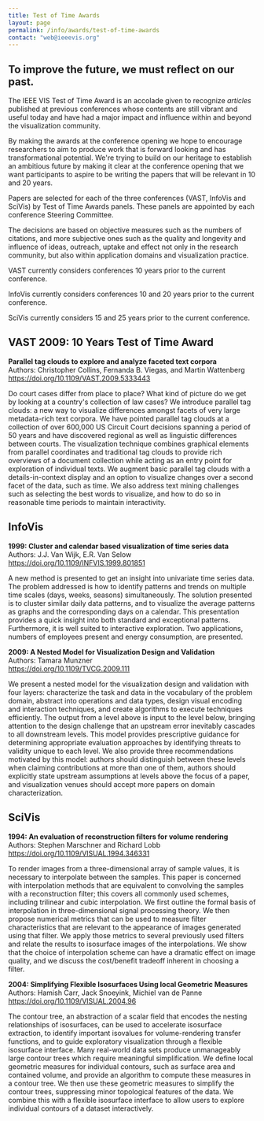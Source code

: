 ```yaml
---
title: Test of Time Awards
layout: page
permalink: /info/awards/test-of-time-awards
contact: "web@ieeevis.org"
---
```


## To improve the future, we must reflect on our past.

The IEEE VIS Test of Time Award is an accolade given to recognize *articles* published at previous conferences whose contents are still vibrant and useful today and have had a major impact and influence within and beyond the visualization community.

By making the awards at the conference opening we hope to encourage researchers to aim  to produce work that is forward looking and has transformational potential. We're trying to build on our heritage to establish an ambitious future by making it clear at the conference opening that we want participants to aspire to be writing the papers that will be relevant in 10 and 20 years.

Papers are selected for each of the three conferences (VAST, InfoVis and SciVis) by Test of Time Awards panels. These panels are appointed by each conference Steering Committee.

The decisions are based on objective measures such as the numbers of citations, and more subjective ones such as the quality and longevity and influence of ideas, outreach, uptake and effect not only in the research community, but also within application domains and visualization practice.

VAST currently considers conferences 10 years prior to the current conference.

InfoVis currently considers conferences 10 and 20 years prior to the current conference.

SciVis currently considers 15 and 25 years prior to the current conference.

## VAST 2009: 10 Years Test of Time Award 
**Parallel tag clouds to explore and analyze faceted text corpora**  
Authors: Christopher Collins, Fernanda B. Viegas, and Martin Wattenberg <br>
<a href="https://doi.org/10.1109/VAST.2009.5333443">https://doi.org/10.1109/VAST.2009.5333443</a><br>

Do court cases differ from place to place? What kind of picture do we get by looking at a country's collection of law cases? We introduce parallel tag clouds: a new way to visualize differences amongst facets of very large metadata-rich text corpora. We have pointed parallel tag clouds at a collection of over 600,000 US Circuit Court decisions spanning a period of 50 years and have discovered regional as well as linguistic differences between courts. The visualization technique combines graphical elements from parallel coordinates and traditional tag clouds to provide rich overviews of a document collection while acting as an entry point for exploration of individual texts. We augment basic parallel tag clouds with a details-in-context display and an option to visualize changes over a second facet of the data, such as time. We also address text mining challenges such as selecting the best words to visualize, and how to do so in reasonable time periods to maintain interactivity.

## InfoVis 
**1999: Cluster and calendar based visualization of time series data**  
Authors: J.J. Van Wijk, E.R. Van Selow <br>
<a href="https://doi.org/10.1109/INFVIS.1999.801851">https://doi.org/10.1109/INFVIS.1999.801851</a><br>

A new method is presented to get an insight into univariate time series data. The problem addressed is how to identify patterns and trends on multiple time scales (days, weeks, seasons) simultaneously. The solution presented is to cluster similar daily data patterns, and to visualize the average patterns as graphs and the corresponding days on a calendar. This presentation provides a quick insight into both standard and exceptional patterns. Furthermore, it is well suited to interactive exploration. Two applications, numbers of employees present and energy consumption, are presented.

**2009: A Nested Model for Visualization Design and Validation**  
Authors: Tamara Munzner <br>
<a href="https://doi.org/10.1109/TVCG.2009.111">https://doi.org/10.1109/TVCG.2009.111</a><br>

We present a nested model for the visualization design and validation with four layers: characterize the task and data in the vocabulary of the problem domain, abstract into operations and data types, design visual encoding and interaction techniques, and create algorithms to execute techniques efficiently. The output from a level above is input to the level below, bringing attention to the design challenge that an upstream error inevitably cascades to all downstream levels. This model provides prescriptive guidance for determining appropriate evaluation approaches by identifying threats to validity unique to each level. We also provide three recommendations motivated by this model: authors should distinguish between these levels when claiming contributions at more than one of them, authors should explicitly state upstream assumptions at levels above the focus of a paper, and visualization venues should accept more papers on domain characterization.

## SciVis
**1994: An evaluation of reconstruction filters for volume rendering**  
Authors: Stephen Marschner and Richard Lobb <br>
<a href="https://doi.org/10.1109/VISUAL.1994.346331">https://doi.org/10.1109/VISUAL.1994.346331</a><br>

To render images from a three-dimensional array of sample values, it is necessary to interpolate between the samples. This paper is concerned with interpolation methods that are equivalent to convolving the samples with a reconstruction filter; this covers all commonly used schemes, including trilinear and cubic interpolation. We first outline the formal basis of interpolation in three-dimensional signal processing theory. We then propose numerical metrics that can be used to measure filter characteristics that are relevant to the appearance of images generated using that filter. We apply those metrics to several previously used filters and relate the results to isosurface images of the interpolations. We show that the choice of interpolation scheme can have a dramatic effect on image quality, and we discuss the cost/benefit tradeoff inherent in choosing a filter.

**2004: Simplifying Flexible Isosurfaces Using local Geometric Measures**  
Authors: Hamish Carr, Jack Snoeyink, Michiel van de Panne <br>
<a href="https://doi.org/10.1109/VISUAL.2004.96">https://doi.org/10.1109/VISUAL.2004.96</a><br>

The contour tree, an abstraction of a scalar field that encodes the nesting relationships of isosurfaces, can be used to accelerate isosurface extraction, to identify important isovalues for volume-rendering transfer functions, and to guide exploratory visualization through a flexible isosurface interface. Many real-world data sets produce unmanageably large contour trees which require meaningful simplification. We define local geometric measures for individual contours, such as surface area and contained volume, and provide an algorithm to compute these measures in a contour tree. We then use these geometric measures to simplify the contour trees, suppressing minor topological features of the data. We combine this with a flexible isosurface interface to allow users to explore individual contours of a dataset interactively.


